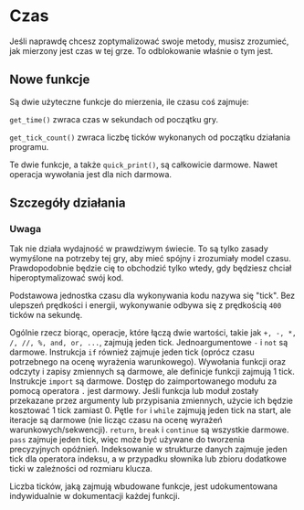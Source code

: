 # Czas
Jeśli naprawdę chcesz zoptymalizować swoje metody, musisz zrozumieć, jak mierzony jest czas w tej grze. To odblokowanie właśnie o tym jest.

## Nowe funkcje
Są dwie użyteczne funkcje do mierzenia, ile czasu coś zajmuje:

`get_time()` zwraca czas w sekundach od początku gry.

`get_tick_count()` zwraca liczbę ticków wykonanych od początku działania programu.

Te dwie funkcje, a także `quick_print()`, są całkowicie darmowe. Nawet operacja wywołania jest dla nich darmowa.

## Szczegóły działania

### Uwaga
Tak nie działa wydajność w prawdziwym świecie. To są tylko zasady wymyślone na potrzeby tej gry, aby mieć spójny i zrozumiały model czasu.
Prawdopodobnie będzie cię to obchodzić tylko wtedy, gdy będziesz chciał hiperoptymalizować swój kod.


Podstawowa jednostka czasu dla wykonywania kodu nazywa się "tick". Bez ulepszeń prędkości i energii, wykonywanie odbywa się z prędkością `400` ticków na sekundę.

Ogólnie rzecz biorąc, operacje, które łączą dwie wartości, takie jak `+, -, *, /, //, %, and, or, ...`, zajmują jeden tick.
Jednoargumentowe `-` i `not` są darmowe.
Instrukcja `if` również zajmuje jeden tick (oprócz czasu potrzebnego na ocenę wyrażenia warunkowego).
Wywołania funkcji oraz odczyty i zapisy zmiennych są darmowe, ale definicje funkcji zajmują 1 tick.
Instrukcje `import` są darmowe.
Dostęp do zaimportowanego modułu za pomocą operatora `.` jest darmowy.
Jeśli funkcja lub moduł zostały przekazane przez argumenty lub przypisania zmiennych, użycie ich będzie kosztować 1 tick zamiast 0.
Pętle `for` i `while` zajmują jeden tick na start, ale iteracje są darmowe (nie licząc czasu na ocenę wyrażeń warunkowych/sekwencji).
`return`, `break` i `continue` są wszystkie darmowe.
`pass` zajmuje jeden tick, więc może być używane do tworzenia precyzyjnych opóźnień.
Indeksowanie w strukturze danych zajmuje jeden tick dla operatora indeksu, a w przypadku słownika lub zbioru dodatkowe ticki w zależności od rozmiaru klucza.

Liczba ticków, jaką zajmują wbudowane funkcje, jest udokumentowana indywidualnie w dokumentacji każdej funkcji.